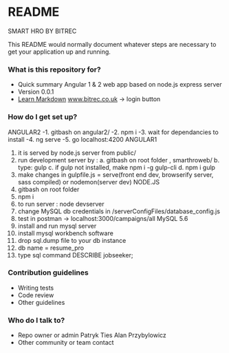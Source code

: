 # README #
SMART HRO BY BITREC

This README would normally document whatever steps are necessary to get your application up and running.

### What is this repository for? ###

* Quick summary
Angular 1 & 2 web app based on node.js express server
* Version
0.0.1
* [Learn Markdown](https://bitbucket.org/tutorials/markdowndemo)
www.bitrec.co.uk -> login button

### How do I get set up? ###

ANGULAR2
-1. gitbash on angular2/
-2. npm i
-3. wait for dependancies to install
-4. ng serve
-5. go localhost:4200 
ANGULAR1
1. it is served by node.js server from public/
2. run development server by : 
a. gitbash on root folder , smarthroweb/
b. type: gulp
c. if gulp not installed, make npm i -g gulp-cli
d. npm i gulp 
3. make changes in gulpfile.js = serve(front end dev, browserify server, sass compiled) or nodemon(server dev)
NODE.JS
1. gitbash on root folder
2. npm i
3. to run server : node devserver
4. change MySQL db credentials in /serverConfigFiles/database_config.js
5. test in postman -> localhost:3000/campaigns/all
MySQL 5.6
1. install and run mysql server
2. install mysql workbench software
3. drop sql.dump file to your db instance
4. db name = resume_pro
5. type sql command DESCRIBE jobseeker;


### Contribution guidelines ###

* Writing tests
* Code review
* Other guidelines

### Who do I talk to? ###

* Repo owner or admin
Patryk Ties
Alan Przybylowicz
* Other community or team contact